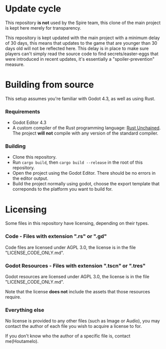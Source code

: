 # Update cycle
This repository **is not** used by the Spire team, this clone of the main project is kept here merely for transparency.

This repository is kept updated with the main project with a minimum delay of 30 days, this means that updates to the game that are younger than 30 days old will not be reflected here.
This delay is in place to make sure players can't simply read the source code to find secrets/easter-eggs that were introduced in recent updates, it's essentially a "spoiler-prevention" measure.

# Building from source
This setup assumes you're familiar with Godot 4.3, as well as using Rust.

### Requirements
- Godot Editor 4.3
- A custom compiler of the Rust programming language: [Rust Unchained](https://github.com/Rust-Unchained/rust_unchained).
  The project **will not** compile with any version of the standard compiler.

### Building
- Clone this repository.
- Run `cargo build`, then `cargo build --release` in the root of this repository.
- Open the project using the Godot Editor. There should be no errors in the editor output.
- Build the project normally using godot, choose the export template that correponds to the platform you want to build for.


# Licensing

Some files in this repository have licensing, depending on their types.

### Code - Files with extension ".rs" or ".gd"
Code files are licensed under AGPL 3.0, the license is in the file "LICENSE_CODE_ONLY.md".

### Godot Resources - Files with extension ".tscn" or ".tres"
Godot resources are licensed under AGPL 3.0, the license is in the file "LICENSE_CODE_ONLY.md".

Note that the license **does not** include the assets that those resources require.

### Everything else
No license is provided to any other files (such as Image or Audio), you may contact the author of each file you wish to acquire a license to for.

If you don't know who the author of a specific file is, contact me(Houtamelo).
